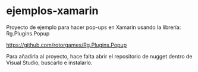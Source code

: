 # ejemplos-xamarin
Proyecto de ejemplo para hacer pop-ups en Xamarin usando la librería:
	Rg.Plugins.Popup
	
https://github.com/rotorgames/Rg.Plugins.Popup
	
Para añadirla al proyecto, hace falta abrir el repositorio de nugget dentro de Visual Studio, buscarlo e instalarlo.
